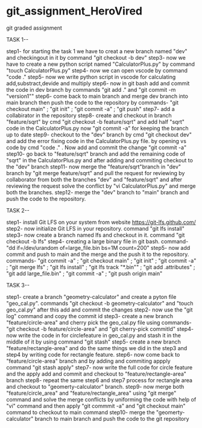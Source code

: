 # git_assignment_HeroVired
git graded assignment

TASK 1--

step1- for starting the task 1 we have to creat a new branch named "dev" and checkingout in it by command "git checkout -b dev" step3- now we have to create a new python script named "CalculatorPlus.py" by command "touch CalculatorPlus.py" step4- now we can open vscode by command "code ." step5- now we write python script in vscode for calculating add,substract,devide and multiply step6- now in git bash add and commit the code in dev branch by commands "git add ." and "git commit -m "version1"" step6- come back to main branch and merge dev branch into main branch then push the code to the repository by commands- "git checkout main" ; "git init" ; "git commit -a" ; "git push" step7- add a collabirator in the repository step8- create and checkout in branch "feature/sqrt" by cmd "git checkout -b feature/sqrt" and add half "sqrt" code in the CalculatorPlus.py now "git commit -a" for keeping the branch up to date step9- checkout to the "dev" branch by cmd "git checkout dev" and add the error fixing code in the CalculatorPlus.py file. by opening vs code by cmd "code ." . Now add and commit the change "git commit -a" step10- go back to "feature/sqrt" branch and add the remaining code of "sqrt" in the CalculatorPlus.py and after adding and commiting checkout to the "dev" branch step11- now merge the "feature/sqrt"branch in "dev" branch by "git merge feature/sqrt" and pull the request for reviewing by collaborator from both the branches "dev" and "feature/sqrt" and after reviewing the request solve the conflict by "vi CalculatorPlus.py" and merge both the branches. step12- merge the "dev" branch to "main" branch and push the code to the repository.

TASK 2--

step1- install Git LFS on your system from website https://git-lfs.github.com/ step2- now initialize Git LFS in your repository. command "git lfs install" step3- now create a branch named lfs and checkout in it. command "git checkout -b lfs" step4- creating a large binary file in git bash. command- "dd if=/dev/urandom of=large_file.bin bs=1M count=200" step5- now add commit and push to main and the merge and the push it to the repository. commands- "git commit -a" ; "git checkout main" ; "git init" ; "git commit -a" ; "git merge lfs" ; "git lfs install" ; "git lfs track "*.bin"" ; "git add .attributes" ; "git add large_file.bin" ; "git commit -a" ; "git push origin main"

TASK 3--

step1- create a branch "geometry-calculator" and create a pyton file "geo_cal.py". commands "git checkout -b geometry-calculator" and "touch geo_cal.py" after this add and commit the changes step2- now use the "git log" command and copy the commit id step3- create a new branch "feature/circle-area" and cherry pick the geo_cal.py file using commands- "git checkout -b feature/circle-area" and "git cherry-pick commitId" step4- now write the code in for circlefeature in geo_cal.py and stash it in the middle of it by using command "git stash" step5- create a new branch "feature/rectangle-area" and do the same things we did in the step3 and step4 by writing code for rectangle feature. step6- now come back to "feature/circle-area" branch and by adding and commiting appply command "git stash apply" step7- now write the full code for circle feature and the apply add and commit and checkout to "feature/rectangle-area" branch step8- repeat the same step6 and step7 process for rectangle area and checkout to "geomerty-calculator" branch. step9- now merge both "feature/circle_area" and "feature/rectangle_area" using "git merge" command and solve the merge conflicts by uniforming the code with help of "vi" command and then apply "git commmit -a" and "git checkout main" command to checkout to main command step10- merge the "geomerty-calculator" branch to main branch and push the code to the git repository
